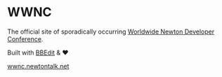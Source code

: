 # WWNC

The official site of sporadically occurring [Worldwide Newton Developer Conference](http://wwnc.newtontalk.net/).

Built with [BBEdit](http://www.barebones.com/products/bbedit/) & ♥

[wwnc.newtontalk.net](http://wwnc.newtontalk.net/)
